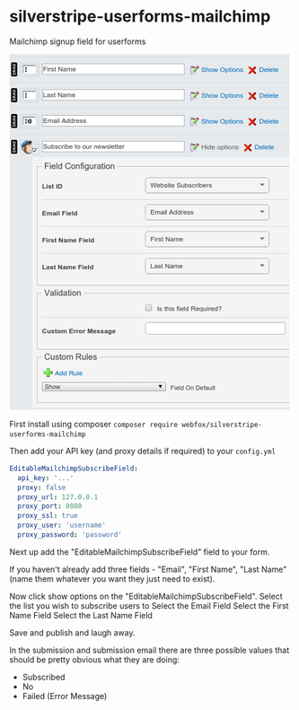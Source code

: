 # silverstripe-userforms-mailchimp
Mailchimp signup field for userforms

![Screenshot](images/screen.png)

First install using composer `composer require webfox/silverstripe-userforms-mailchimp`

Then add your API key (and proxy details if required) to your `config.yml`

```yaml
EditableMailchimpSubscribeField:
  api_key: '...'
  proxy: false
  proxy_url: 127.0.0.1
  proxy_port: 8080
  proxy_ssl: true
  proxy_user: 'username'
  proxy_password: 'password'
```

Next up add the "EditableMailchimpSubscribeField" field to your form.

If you haven't already add three fields - "Email", "First Name", "Last Name" (name them whatever you want they just need to exist).

Now click show options on the "EditableMailchimpSubscribeField".
Select the list you wish to subscribe users to
Select the Email Field
Select the First Name Field
Select the Last Name Field

Save and publish and laugh away.

In the submission and submission email there are three possible values that should be pretty obvious what they are doing:
* Subscribed
* No
* Failed (Error Message)
